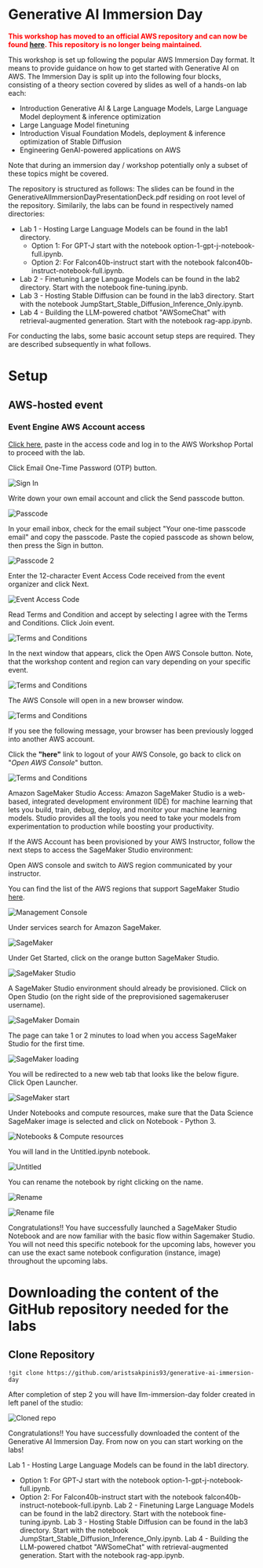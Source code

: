 # Generative AI Immersion Day


<span style="color:red">**This workshop has moved to an official AWS repository and can now be found [here](https://github.com/aws-samples/generative-ai-on-aws-immersion-day). This repository is no longer being maintained.**</span>

This workshop is set up following the popular AWS Immersion Day format. It means to provide guidance on how to get started with Generative AI on AWS. The Immersion Day is split up into the following four blocks, consisting of a theory section covered by slides as well of a hands-on lab each:
- Introduction Generative AI & Large Language Models, Large Language Model deployment & inference optimization
- Large Language Model finetuning
- Introduction Visual Foundation Models, deployment & inference optimization of Stable Diffusion
- Engineering GenAI-powered applications on AWS

Note that during an immersion day / workshop potentially only a subset of these topics might be covered.

The repository is structured as follows: The slides can be found in the GenerativeAIImmersionDayPresentationDeck.pdf residing on root level of the repository. Similarily, the labs can be found in respectively named directories: 
- Lab 1 - Hosting Large Language Models can be found in the lab1 directory. 
    - Option 1: For GPT-J start with the notebook option-1-gpt-j-notebook-full.ipynb.
    - Option 2: For Falcon40b-instruct start with the notebook falcon40b-instruct-notebook-full.ipynb.
- Lab 2 - Finetuning Large Language Models can be found in the lab2 directory. Start with the notebook fine-tuning.ipynb.
- Lab 3 - Hosting Stable Diffusion can be found in the lab3 directory. Start with the notebook JumpStart_Stable_Diffusion_Inference_Only.ipynb.
- Lab 4 - Building the LLM-powered chatbot "AWSomeChat" with retrieval-augmented generation. Start with the notebook rag-app.ipynb.

For conducting the labs, some basic account setup steps are required. They are described subsequently in what follows.

# Setup

## AWS-hosted event

### Event Engine AWS Account access

[Click here](https://catalog.workshops.aws/join), paste in the access code and log in to the AWS Workshop Portal to proceed with the lab. 

Click Email One-Time Password (OTP) button.

![Sign In](./img/3-sign-in.png)

Write down your own email account and click the Send passcode button.

![Passcode](./img/3-one-time-passcode.png)

In your email inbox, check for the email subject "Your one-time passcode email" and copy the passcode. Paste the copied passcode as shown below, then press the Sign in button.

![Passcode 2](./img/3-one-time-passcode-2.png)

Enter the 12-character Event Access Code received from the event organizer and click Next.

![Event Access Code](./img/3-event-access-code.png)

Read Terms and Condition and accept by selecting I agree with the Terms and Conditions. Click Join event.

![Terms and Conditions](./img/3-terms-and-condition.png)

In the next window that appears, click the Open AWS Console button. Note, that the workshop content and region can vary depending on your specific event.

![Terms and Conditions](./img/3-test-event.png)

The AWS Console will open in a new browser window.

![Terms and Conditions](./img/3-event-generator-aws-console-3.png)

If you see the following message, your browser has been previously logged into another AWS account.

Click the **"here"** link to logout of your AWS Console, go back to click on "*Open AWS Console*" button.

![Terms and Conditions](./img/3-event-generator-aws-console-signout.png)

Amazon SageMaker Studio Access: Amazon SageMaker Studio is a web-based, integrated development environment (IDE) for machine learning that lets you build, train, debug, deploy, and monitor your machine learning models. Studio provides all the tools you need to take your models from experimentation to production while boosting your productivity.

If the AWS Account has been provisioned by your AWS Instructor, follow the next steps to access the SageMaker Studio environment:

Open AWS console and switch to AWS region communicated by your instructor. 

You can find the list of the AWS regions that support SageMaker Studio [here](https://docs.aws.amazon.com/sagemaker/latest/dg/studio.html).

![Management Console](./img/mgmtConsole.png)

Under services search for Amazon SageMaker.

![SageMaker](./img/sagemaker.png)

Under Get Started, click on the orange button SageMaker Studio.

![SageMaker Studio](./img/sagemakerStudio.png)

A SageMaker Studio environment should already be provisioned. Click on Open Studio (on the right side of the preprovisioned sagemakeruser username).

![SageMaker Domain](./img/sagemakerDomain.png)

The page can take 1 or 2 minutes to load when you access SageMaker Studio for the first time.

![SageMaker loading](./img/sagemakerLoading.png)

You will be redirected to a new web tab that looks like the below figure. Click Open Launcher.

![SageMaker start](./img/openLauncher.png)

Under Notebooks and compute resources, make sure that the Data Science SageMaker image is selected and click on Notebook - Python 3.

![Notebooks & Compute resources](./img/notebooksComputeResources.png)

You will land in the Untitled.ipynb notebook.

![Untitled](./img/untitled.png)

You can rename the notebook by right clicking on the name.

![Rename](./img/rename.png)

![Rename file](./img/renameFile.png)

Congratulations!! You have successfully launched a SageMaker Studio Notebook and are now familiar with the basic flow within Sagemaker Studio. You will not need this specific notebook for the upcoming labs, however you can use the exact same notebook configuration (instance, image) throughout the upcoming labs.

# Downloading the content of the GitHub repository needed for the labs

## Clone Repository

```console
!git clone https://github.com/aristsakpinis93/generative-ai-immersion-day
```

After completion of step 2 you will have llm-immersion-day folder created in left panel of the studio:

![Cloned repo](./img/cloned.png)

Congratulations!! You have successfully downloaded the content of the Generative AI Immersion Day. From now on you can start working on the labs! 

Lab 1 - Hosting Large Language Models can be found in the lab1 directory. 
- Option 1: For GPT-J start with the notebook option-1-gpt-j-notebook-full.ipynb.
- Option 2: For Falcon40b-instruct start with the notebook falcon40b-instruct-notebook-full.ipynb.
Lab 2 - Finetuning Large Language Models can be found in the lab2 directory. Start with the notebook fine-tuning.ipynb.
Lab 3 - Hosting Stable Diffusion can be found in the lab3 directory. Start with the notebook JumpStart_Stable_Diffusion_Inference_Only.ipynb.
Lab 4 - Building the LLM-powered chatbot "AWSomeChat" with retrieval-augmented generation. Start with the notebook rag-app.ipynb.

